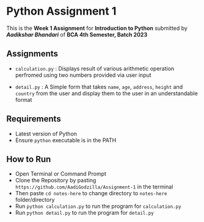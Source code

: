 # Python Assignment 1

This is the **Week 1 Assignment** for **Introduction to Python** submitted by **_Aadikshar Bhandari_** of **BCA 4th Semester, Batch 2023**

## Assignments

-   `calculation.py` : Displays result of various arithmetic operation perfromed using two numbers provided via user input

-   `detail.py` : A Simple form that takes `name`, `age`, `address`, `height` and `country` from the user and display them to the user in an understandable format

## Requirements

-   Latest version of Python
-   Ensure `python` executable is in the PATH

## How to Run

-   Open Terminal or Command Prompt
-   Clone the Repository by pasting `https://github.com/AadiGodzilla/Assignment-1` in the terminal
-   Then paste `cd notes-here` to change directory to `notes-here` folder/directory
-   Run `python calculation.py` to run the program for `calculation.py`
-   Run `python detail.py` to run the program for `detail.py`
